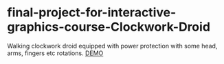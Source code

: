 # final-project-for-interactive-graphics-course-Clockwork-Droid

Walking clockwork droid equipped with power protection with some head, arms, fingers etc rotations.
[DEMO](droid.html)
